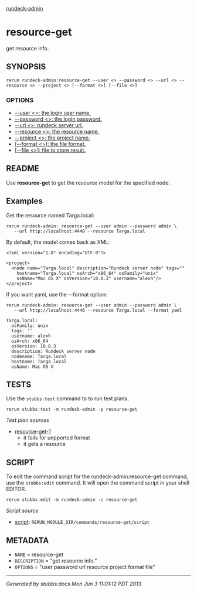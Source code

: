 [rundeck-admin](../../index.html)
# resource-get 

get resource info.

## SYNOPSIS

    rerun rundeck-admin:resource-get --user <> --password <> --url <> --resource <> --project <> [--format <>] [--file <>]

### OPTIONS

* [    --user <>: the login user name.](../../options/user/index.html)
* [    --password <>: the login password.](../../options/password/index.html)
* [    --url <>: rundeck server url.](../../options/url/index.html)
* [    --resource <>: the resource name.](../../options/resource/index.html)
* [    --project <>: the project name.](../../options/project/index.html)
* [   [--format <>]: the file format.](../../options/format/index.html)
* [   [--file <>]: file to store result.](../../options/file/index.html)

## README

Use **resource-get** to get the resource model for the specified node.

Examples
--------

Get the resource named Targa.local:

    rerun rundeck-admin: resource-get --user admin --password admin \
       --url http://localhost:4440 --resource Targa.local
       
By default, the model comes back as XML:

    <?xml version="1.0" encoding="UTF-8"?>

    <project>
      <node name="Targa.local" description="Rundeck server node" tags="" 
        hostname="Targa.local" osArch="x86_64" osFamily="unix" 
        osName="Mac OS X" osVersion="10.8.3" username="alexh"/>
    </project>       

If you want yaml, use the --format option:

    rerun rundeck-admin: resource-get --user admin --password admin \
       --url http://localhost:4440 --resource Targa.local --format yaml

    Targa.local:
      osFamily: unix
      tags: ''
      username: alexh
      osArch: x86_64
      osVersion: 10.8.3
      description: Rundeck server node
      nodename: Targa.local
      hostname: Targa.local
      osName: Mac OS X

## TESTS

Use the `stubbs:test` command to to run test plans.

    rerun stubbs:test -m rundeck-admin -p resource-get

*Test plan sources*

* [resource-get-1](../../tests/resource-get-1.html)
  * it fails for unpported format
  * it gets a resource

## SCRIPT

To edit the command script for the rundeck-admin:resource-get command, 
use the `stubbs:edit`
command. It will open the command script in your shell EDITOR.

    rerun stubbs:edit -m rundeck-admin -c resource-get

*Script source*

* [script](script.html): `RERUN_MODULE_DIR/commands/resource-get/script`

## METADATA

* `NAME` = resource-get
* `DESCRIPTION` = "get resource info."
* `OPTIONS` = "user password url resource project format file"

----

*Generated by stubbs:docs Mon Jun  3 11:01:12 PDT 2013*

